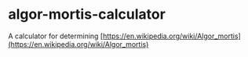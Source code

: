 # algor-mortis-calculator
A calculator for determining [https://en.wikipedia.org/wiki/Algor_mortis](https://en.wikipedia.org/wiki/Algor_mortis)
